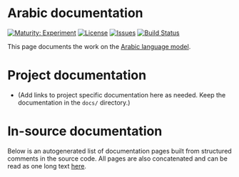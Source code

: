 # Arabic documentation

[![Maturity: Experiment](https://img.shields.io/badge/Maturity-Experiment-black.svg)](https://giellalt.github.io/MaturityClassification.html)
[![License](https://img.shields.io/github/license/giellalt/lang-ara)](https://github.com/giellalt/lang-ara/blob/main/LICENSE)
[![Issues](https://img.shields.io/github/issues/giellalt/lang-ara)](https://github.com/giellalt/lang-ara/issues)
[![Build Status](https://divvun-tc.giellalt.org/api/github/v1/repository/giellalt/lang-ara/main/badge.svg)](https://github.com/giellalt/lang-ara/actions)

This page documents the work on the [Arabic language model](https://github.com/giellalt/lang-ara). 

# Project documentation

* (Add links to project specific documentation here as needed. Keep the documentation in the `docs/` directory.)

# In-source documentation

Below is an autogenerated list of documentation pages built from structured comments in the source code. All pages are also concatenated and can be read as one long text [here](ara.md).
